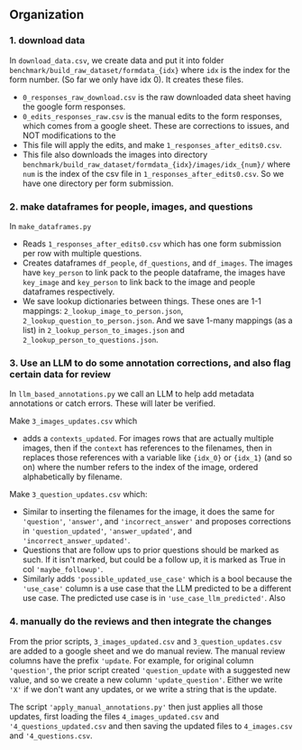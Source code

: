 ## Organization

### 1. download data
In `download_data.csv`, we create data and put it into folder `benchmark/build_raw_dataset/formdata_{idx}` where `idx` is the index for the form number. (So far we only have idx 0). It creates these files. 
- `0_responses_raw_download.csv` is the raw downloaded data sheet having the google form responses.
- `0_edits_responses_raw.csv` is the manual edits to the form responses, which comes from a google sheet. These are corrections to issues, and NOT modifications to the 
- This file will apply the edits, and make `1_responses_after_edits0.csv`. 
- This file also downloads the images into directory `benchmark/build_raw_dataset/formdata_{idx}/images/idx_{num}/` where `num` is the index of the csv file in `1_responses_after_edits0.csv`. So we have one directory per form submission.

### 2. make dataframes for people, images, and questions
In `make_dataframes.py`
- Reads `1_responses_after_edits0.csv` which has one form submission per row with multiple questions. 
- Creates dataframes `df_people`, `df_questions`, and `df_images`. The images have `key_person` to link pack to the people dataframe, the images have `key_image` and `key_person` to link back to the image and people dataframes respectively. 
- We save lookup dictionaries between things. These ones are 1-1 mappings: `2_lookup_image_to_person.json`, `2_lookup_question_to_person.json`. And we save 1-many mappings (as a list) in `2_lookup_person_to_images.json` and `2_lookup_person_to_questions.json`. 

### 3. Use an LLM to do some annotation corrections, and also flag certain data for review
In `llm_based_annotations.py` we call an LLM to help add metadata annotations or catch errors. These will later be verified. 

Make `3_images_updates.csv` which
- adds a `contexts_updated`. For images rows that are actually multiple images, then if the `context` has references to the filenames, then in replaces those references with a variable like `{idx_0}` or `{idx_1}` (and so on) where the number refers to the index of the image, ordered alphabetically by filename.

Make  `3_question_updates.csv` which:
- Similar to inserting the filenames for the image, it does the same for `'question'`, `'answer'`, and `'incorrect_answer'` and proposes corrections in `'question_updated'`, `'answer_updated'`, and `'incorrect_answer_updated'`.
- Questions that are follow ups to prior questions should be marked as such. If it isn't marked, but could be a follow up, it is marked as True in col `'maybe_followup'`. 
- Similarly adds `'possible_updated_use_case'` which is a bool because the `'use_case'` column is a use case that the LLM predicted to be a different use case. The predicted use case is in `'use_case_llm_predicted'`. Also 


### 4. manually do the reviews and then integrate the changes
From the prior scripts, `3_images_updated.csv` and `3_question_updates.csv` are added to a google sheet and we do manual review. The manual review columns have the prefix `'update`. For example, for original column `'question'`, the prior script created `'question_update` with a suggested new value, and so we create a new column `'update_question'`. Either we write `'X'` if we don't want any updates, or we write a string that is the update. 

The script `'apply_manual_annotations.py'` then just applies all those updates, first loading the files `4_images_updated.csv` and `'4_questions_updated.csv` and then saving the updated files to `4_images.csv` and `'4_questions.csv`.



